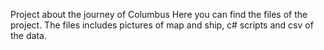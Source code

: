 Project about the journey of Columbus
Here you can find the files of the project.
The files includes pictures of map and ship, c# scripts and csv of the data.
